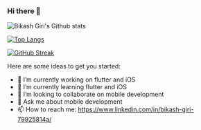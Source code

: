 ### Hi there 👋



![Bikash Giri's Github stats](https://github-readme-stats.vercel.app/api?username=Bikash-Giri&show_icons=true&count_private=true&theme=radical)

[![Top Langs](https://github-readme-stats.vercel.app/api/top-langs/?username=Bikash-Giri&hide=html&hide_title=false&hide_border=true&layout=compact&langs_count=6&exclude_repo=comp426,Redventures-Movie-Quotes&text_color=000&icon_color=fff&bg_color=0,52fa5a,4dfcff,c64dff&theme=dracula)](https://github.com/ravikant-paudel/github-readme-stats)

[![GitHub Streak](https://github-readme-streak-stats.herokuapp.com?user=Bikash-Giri&theme=dracula)](https://git.io/streak-stats)




Here are some ideas to get you started:

- 🔭 I’m currently working on flutter and iOS
- 🌱 I’m currently learning flutter and iOS
- 👯 I’m looking to collaborate on mobile development
- 💬 Ask me about mobile development
- 📫 How to reach me: https://www.linkedin.com/in/bikash-giri-79925814a/
